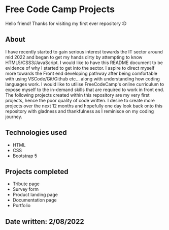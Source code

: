 # Free Code Camp Projects
Hello friend! Thanks for visiting my first ever repository :D

## About
I have recently started to gain serious interest towards the IT sector around mid 2022 and began to get my hands dirty by attempting to know HTML5/CSS3/JavaScript. I would like to have this README document to be evidence of why I started to get into the sector. I aspire to direct myself more towards the Front end developing pathway after being comfortable with using VSCode/Git/Github etc... along with understanding how coding languages work. I would like to utilise FreeCodeCamp's online curriculum to expose myself to the in-demand skills that are required to work in front end. The following projects created within this repository are my very first projects, hence the poor quality of code written. I desire to create more projects over the next 12 months and hopefully one day look back onto this repository with gladness and thankfulness as I reminisce on my coding journey. 

## Technologies used
+ HTML
+ CSS 
+ Bootstrap 5

## Projects completed
+ Tribute page
+ Survey form
+ Product landing page
+ Documentation page
+ Portfolio


Date written: 2/08/2022
-----------------------------------------------------------------



